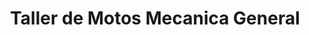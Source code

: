 ---
title: "Taller de Motos Mecanica General"
url: /san-jose/taller-de-motos-mecanica-general/
shop: reparación de automóviles
---